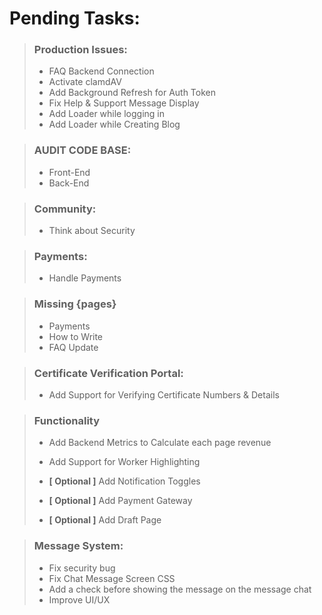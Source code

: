 # Pending Tasks:


> ### Production Issues:
> - FAQ Backend Connection
> - Activate clamdAV
> - Add Background Refresh for Auth Token
> - Fix Help & Support Message Display
> - Add Loader while logging in
> - Add Loader while Creating Blog

> ### AUDIT CODE BASE:
>   - Front-End
>   - Back-End


> ### Community:
>   - Think about Security


> ### Payments:
>   - Handle Payments


> ### Missing {pages}
>   - Payments
>   - How to Write
>   - FAQ Update


> ### Certificate Verification Portal:
>   - Add Support for Verifying Certificate Numbers & Details


> ### Functionality
>   - Add Backend Metrics to Calculate each page revenue
>   - Add Support for Worker Highlighting
>
>
>   - **[ Optional ]** Add Notification Toggles
>   - **[ Optional ]** Add Payment Gateway
>   - **[ Optional ]** Add Draft Page


> ### Message System:
>   - Fix security bug
>   - Fix Chat Message Screen CSS
>   - Add a check before showing the message on the message chat
>   - Improve UI/UX
